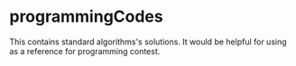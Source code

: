 programmingCodes
================

This contains standard algorithms's solutions. It would be helpful for using as a reference for programming contest.
